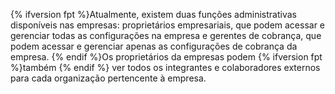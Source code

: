{% ifversion fpt %}Atualmente, existem duas funções administrativas disponíveis nas empresas: proprietários empresariais, que podem acessar e gerenciar todas as configurações na empresa e gerentes de cobrança, que podem acessar e gerenciar apenas as configurações de cobrança da empresa. {% endif %}Os proprietários da empresas podem {% ifversion fpt %}também {% endif %} ver todos os integrantes e colaboradores externos para cada organização pertencente à empresa.
